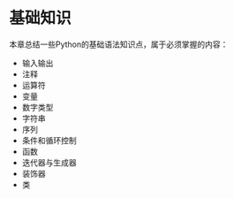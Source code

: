 # 基础知识

本章总结一些Python的基础语法知识点，属于必须掌握的内容：

* 输入输出
* 注释
* 运算符
* 变量
* 数字类型
* 字符串
* 序列
* 条件和循环控制
* 函数
* 迭代器与生成器
* 装饰器
* 类

